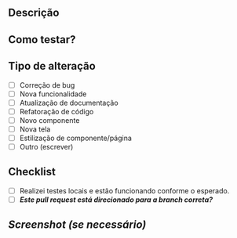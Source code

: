 ## Descrição
<!-- Explique brevemente as alterações realizadas e o motivo delas. -->

## Como testar?
<!-- Explique como podemos testar as alterações, incluindo passos para reproduzir e verificar as mudanças. -->


## Tipo de alteração
<!-- Marque com um X as opções que se aplicam -->
- [ ] Correção de bug
- [ ] Nova funcionalidade
- [ ] Atualização de documentação
- [ ] Refatoração de código
- [ ] Novo componente
- [ ] Nova tela
- [ ] Estilização de componente/página
- [ ] Outro (escrever)

## Checklist
<!-- Marque com um x quando o item estiver concluído -->
- [ ] Realizei testes locais e estão funcionando conforme o esperado.
- [ ] ***Este pull request está direcionado para a branch correta?***

## *Screenshot (se necessário)*
<!-- vá na tela que criou ou alterou e tire uma print e cole abaixo, o github fará upload automático quando colar a imagem -->